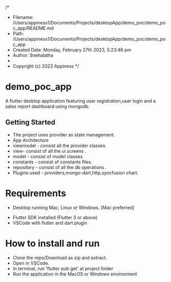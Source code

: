/\*

- Filename: /Users/appiness1/Documents/Projects/desktopApp/demo_poc/demo_poc_app/README.md
- Path: /Users/appiness1/Documents/Projects/desktopApp/demo_poc/demo_poc_app
- Created Date: Monday, February 27th 2023, 5:23:46 pm
- Author: Snehalatha
-
- Copyright (c) 2023 Appiness
  \*/

# demo_poc_app

A flutter desktop application featuring user registration,user login and a sales report dashboard using mongodb.

## Getting Started

- The project uses provider as state management.
- App Architecture
- viewmodel - consist all the provider classes.
- view- consist of all the ui screens .
- model - consist of model classes
- constants - consist of constants files.
- repository - consist of all the db operations .
- Plugins used - providers,mongo-dart,http,syncfusion chart.

# Requirements

- Desktop running Mac, Linux or Windows. [Mac preferred]

* Flutter SDK installed (Flutter 3 or above)
* VSCode with flutter and dart plugin

# How to install and run

- Clone the repo/Download as zip and extract.
- Open in VSCode.
- In terminal, run 'flutter pub get' at project folder
- Run the application in the MacOS or Windows environment
